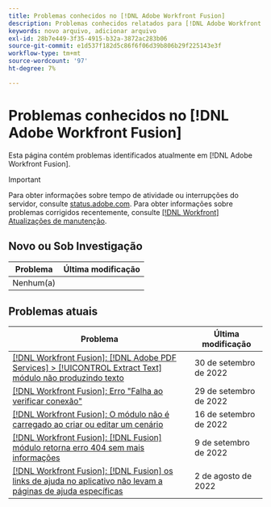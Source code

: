 ```yaml
---
title: Problemas conhecidos no [!DNL Adobe Workfront Fusion]
description: Problemas conhecidos relatados para [!DNL Adobe Workfront Fusion]
keywords: novo arquivo, adicionar arquivo
exl-id: 28b7e449-3f35-4915-b32a-3872ac283b06
source-git-commit: e1d537f182d5c86f6f06d39b806b29f225143e3f
workflow-type: tm+mt
source-wordcount: '97'
ht-degree: 7%

---
```


# Problemas conhecidos no [!DNL Adobe Workfront Fusion]

Esta página contém problemas identificados atualmente em [!DNL Adobe Workfront Fusion].

>[!IMPORTANT]
>
>Para obter informações sobre tempo de atividade ou interrupções do servidor, consulte [status.adobe.com](https://status.adobe.com). Para obter informações sobre problemas corrigidos recentemente, consulte [[!DNL Workfront] Atualizações de manutenção](../maintenance/current-updates.md).

## Novo ou Sob Investigação

| **Problema** | **Última modificação** |
|-----------------------------------------------------------------------------------|-------------------|
| Nenhum(a) |  |

## Problemas atuais

| **Problema** | **Última modificação** |
|-----------------------------------------------------------------------------------|-------------------|
| [[!DNL Workfront Fusion]: [!DNL Adobe PDF Services] > [!UICONTROL Extract Text] módulo não produzindo texto](known-issues-workfront-fusion/fusion-pdf-extract-text.md) | 30 de setembro de 2022 |
| [[!DNL Workfront Fusion]: Erro &quot;Falha ao verificar conexão&quot;](known-issues-workfront-fusion/fusion-401-error-must-reauthenicate-connection.md) | 29 de setembro de 2022 |
| [[!DNL Workfront Fusion]: O módulo não é carregado ao criar ou editar um cenário](known-issues-workfront-fusion/fusion-module-does-not-load.md) | 16 de setembro de 2022 |
| [[!DNL Workfront Fusion]: [!DNL Fusion] módulo retorna erro 404 sem mais informações](known-issues-workfront-fusion/fusion-404-error-no-description.md) | 9 de setembro de 2022 |
| [[!DNL Workfront Fusion]: [!DNL Fusion] os links de ajuda no aplicativo não levam a páginas de ajuda específicas](known-issues-workfront-fusion/help-links-in-modules-not-working.md) | 2 de agosto de 2022 |
